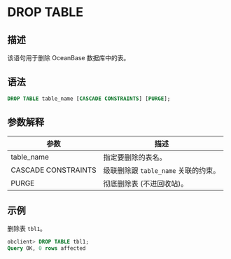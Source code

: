 # DROP TABLE

## 描述

该语句用于删除 OceanBase 数据库中的表。

## 语法

```sql
DROP TABLE table_name [CASCADE CONSTRAINTS] [PURGE];
```

## 参数解释

|         参数          |            描述             |
|---------------------|---------------------------|
| table_name          | 指定要删除的表名。                 |
| CASCADE CONSTRAINTS | 级联删除跟 `table_name` 关联的约束。 |
| PURGE               | 彻底删除表 (不进回收站)。            |

## 示例

删除表 `tbl1`。

```sql
obclient> DROP TABLE tbl1;
Query OK, 0 rows affected
```
